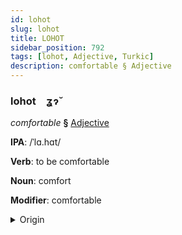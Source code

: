 ```yaml
---
id: lohot
slug: lohot
title: LOHOT
sidebar_position: 792
tags: [lohot, Adjective, Turkic]
description: comfortable § Adjective
---
```


### lohot&emsp;<span kind="abugida">ʓɂ̆</span>

*comfortable* **§** [Adjective](../../tags/Adjective)

**IPA**: /ˈlɑ.hɑt/

**Verb**: to be comfortable

**Noun**: comfort

**Modifier**: comfortable

<details>
    <summary>Origin</summary>
    Turkish rahat [ɾ̞äˈhätʰ]<br/>
    <em>Turkic Language Family</em>
</details>